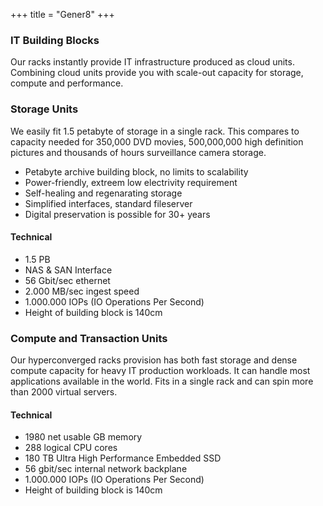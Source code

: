 +++
title = "Gener8"
+++

### IT Building Blocks

Our racks instantly provide IT infrastructure produced as cloud units. Combining cloud units provide you with scale-out capacity for storage, compute and performance.

### Storage Units

We easily fit 1.5 petabyte of storage in a single rack. This compares to capacity needed for 350,000 DVD movies, 500,000,000 high definition pictures and thousands of hours surveillance camera storage.

* Petabyte archive building block, no limits to scalability
* Power-friendly, extreem low electrivity requirement
* Self-healing and regenarating storage
* Simplified interfaces, standard fileserver
* Digital preservation is possible for 30+ years

#### Technical

* 1.5 PB
* NAS & SAN Interface
* 56 Gbit/sec ethernet
* 2.000 MB/sec ingest speed
* 1.000.000 IOPs (IO Operations Per Second)
* Height of building block is 140cm

### Compute and Transaction Units

Our hyperconverged racks provision has both fast storage and dense compute capacity for heavy IT production workloads. It can handle most applications available in the world. Fits in a single rack and can spin more than 2000 virtual servers.

#### Technical

* 1980 net usable GB memory
* 288 logical CPU cores
* 180 TB Ultra High Performance Embedded SSD
* 56 gbit/sec internal network backplane
* 1.000.000 IOPs (IO Operations Per Second)
* Height of building block is 140cm

<style type="text/css">
.gener8Logo {margin: -15px 0 0 0;}
	.title { display: none;}
	.separator-2 { display: none;}
	.separator-2 + p { display: none;}
</style>

